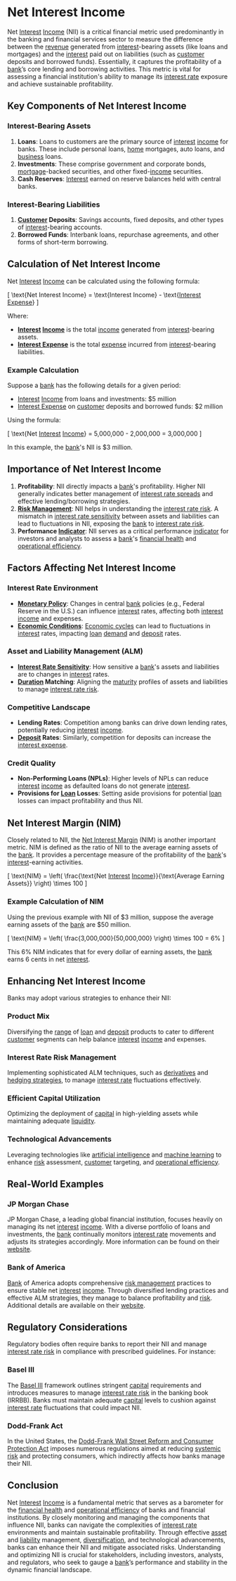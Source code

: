 # Net Interest Income

Net [Interest](../i/interest.md) [Income](../i/income.md) (NII) is a critical financial metric used predominantly in the banking and financial services sector to measure the difference between the [revenue](../r/revenue.md) generated from [interest](../i/interest.md)-bearing assets (like loans and mortgages) and the [interest](../i/interest.md) paid out on liabilities (such as [customer](../c/customer.md) deposits and borrowed funds). Essentially, it captures the profitability of a [bank](../b/bank.md)’s core lending and borrowing activities. This metric is vital for assessing a financial institution's ability to manage its [interest rate](../i/interest_rate.md) exposure and achieve sustainable profitability.

## Key Components of Net Interest Income

### Interest-Bearing Assets

1. **Loans**: Loans to customers are the primary source of [interest](../i/interest.md) [income](../i/income.md) for banks. These include personal loans, [home](../h/home.md) mortgages, auto loans, and [business](../b/business.md) loans.
2. **Investments**: These comprise government and corporate bonds, [mortgage](../m/mortgage.md)-backed securities, and other fixed-[income](../i/income.md) securities.
3. **Cash Reserves**: [Interest](../i/interest.md) earned on reserve balances held with central banks.

### Interest-Bearing Liabilities

1. **[Customer](../c/customer.md) Deposits**: Savings accounts, fixed deposits, and other types of [interest](../i/interest.md)-bearing accounts.
2. **Borrowed Funds**: Interbank loans, repurchase agreements, and other forms of short-term borrowing.

## Calculation of Net Interest Income

Net [Interest](../i/interest.md) [Income](../i/income.md) can be calculated using the following formula:

\[ \text{Net Interest Income} = \text{Interest Income} - \text{[Interest Expense](../i/interest_expense.md)} \]

Where:
- **[Interest](../i/interest.md) [Income](../i/income.md)** is the total [income](../i/income.md) generated from [interest](../i/interest.md)-bearing assets.
- **[Interest Expense](../i/interest_expense.md)** is the total [expense](../e/expense.md) incurred from [interest](../i/interest.md)-bearing liabilities.

### Example Calculation

Suppose a [bank](../b/bank.md) has the following details for a given period:
- [Interest](../i/interest.md) [Income](../i/income.md) from loans and investments: $5 million
- [Interest Expense](../i/interest_expense.md) on [customer](../c/customer.md) deposits and borrowed funds: $2 million

Using the formula:

\[ \text{Net [Interest](../i/interest.md) [Income](../i/income.md)} = 5,000,000 - 2,000,000 = 3,000,000 \]

In this example, the [bank](../b/bank.md)'s NII is $3 million.

## Importance of Net Interest Income

1. **Profitability**: NII directly impacts a [bank](../b/bank.md)'s profitability. Higher NII generally indicates better management of [interest rate spreads](../i/interest_rate_spreads.md) and effective lending/borrowing strategies.
2. **[Risk Management](../r/risk_management.md)**: NII helps in understanding the [interest rate risk](../i/interest_rate_risk.md). A mismatch in [interest rate sensitivity](../i/interest_rate_sensitivity.md) between assets and liabilities can lead to fluctuations in NII, exposing the [bank](../b/bank.md) to [interest rate risk](../i/interest_rate_risk.md).
3. **Performance [Indicator](../i/indicator.md)**: NII serves as a critical performance [indicator](../i/indicator.md) for investors and analysts to assess a [bank](../b/bank.md)'s [financial health](../f/financial_health.md) and [operational efficiency](../o/operational_efficiency_in_trading.md).

## Factors Affecting Net Interest Income

### Interest Rate Environment

- **[Monetary Policy](../m/monetary_policy.md)**: Changes in central [bank](../b/bank.md) policies (e.g., Federal Reserve in the U.S.) can influence [interest](../i/interest.md) rates, affecting both [interest](../i/interest.md) [income](../i/income.md) and expenses.
- **[Economic Conditions](../e/economic_conditions.md)**: [Economic cycles](../e/economic_cycles.md) can lead to fluctuations in [interest](../i/interest.md) rates, impacting [loan](../l/loan.md) [demand](../d/demand.md) and [deposit](../d/deposit.md) rates.

### Asset and Liability Management (ALM)

- **[Interest Rate Sensitivity](../i/interest_rate_sensitivity.md)**: How sensitive a [bank](../b/bank.md)'s assets and liabilities are to changes in [interest](../i/interest.md) rates.
- **[Duration](../d/duration.md) Matching**: Aligning the [maturity](../m/maturity.md) profiles of assets and liabilities to manage [interest rate risk](../i/interest_rate_risk.md).

### Competitive Landscape

- **Lending Rates**: Competition among banks can drive down lending rates, potentially reducing [interest](../i/interest.md) [income](../i/income.md).
- **[Deposit](../d/deposit.md) Rates**: Similarly, competition for deposits can increase the [interest expense](../i/interest_expense.md).

### Credit Quality

- **Non-Performing Loans (NPLs)**: Higher levels of NPLs can reduce [interest](../i/interest.md) [income](../i/income.md) as defaulted loans do not generate [interest](../i/interest.md).
- **Provisions for [Loan](../l/loan.md) Losses**: Setting aside provisions for potential [loan](../l/loan.md) losses can impact profitability and thus NII.

## Net Interest Margin (NIM)

Closely related to NII, the [Net Interest Margin](../n/net_interest_margin.md) (NIM) is another important metric. NIM is defined as the ratio of NII to the average earning assets of the [bank](../b/bank.md). It provides a percentage measure of the profitability of the [bank](../b/bank.md)'s [interest](../i/interest.md)-earning activities.

\[ \text{NIM} = \left( \frac{\text{Net [Interest](../i/interest.md) [Income](../i/income.md)}}{\text{Average Earning Assets}} \right) \times 100 \]

### Example Calculation of NIM

Using the previous example with NII of $3 million, suppose the average earning assets of the [bank](../b/bank.md) are $50 million.

\[ \text{NIM} = \left( \frac{3,000,000}{50,000,000} \right) \times 100 = 6\% \]

This 6% NIM indicates that for every dollar of earning assets, the [bank](../b/bank.md) earns 6 cents in net [interest](../i/interest.md).

## Enhancing Net Interest Income

Banks may adopt various strategies to enhance their NII:

### Product Mix

Diversifying the [range](../r/range.md) of [loan](../l/loan.md) and [deposit](../d/deposit.md) products to cater to different [customer](../c/customer.md) segments can help balance [interest](../i/interest.md) [income](../i/income.md) and expenses.

### Interest Rate Risk Management

Implementing sophisticated ALM techniques, such as [derivatives](../d/derivatives.md) and [hedging strategies](../h/hedging_strategies.md), to manage [interest rate](../i/interest_rate.md) fluctuations effectively.

### Efficient Capital Utilization

Optimizing the deployment of [capital](../c/capital.md) in high-yielding assets while maintaining adequate [liquidity](../l/liquidity.md).

### Technological Advancements

Leveraging technologies like [artificial intelligence](../a/artificial_intelligence_in_trading.md) and [machine learning](../m/machine_learning.md) to enhance [risk](../r/risk.md) assessment, [customer](../c/customer.md) targeting, and [operational efficiency](../o/operational_efficiency_in_trading.md).

## Real-World Examples

### JP Morgan Chase

JP Morgan Chase, a leading global financial institution, focuses heavily on managing its net [interest](../i/interest.md) [income](../i/income.md). With a diverse portfolio of loans and investments, the [bank](../b/bank.md) continually monitors [interest rate](../i/interest_rate.md) movements and adjusts its strategies accordingly. More information can be found on their [website](https://www.jpmorganchase.com).

### Bank of America

[Bank](../b/bank.md) of America adopts comprehensive [risk management](../r/risk_management.md) practices to ensure stable net [interest](../i/interest.md) [income](../i/income.md). Through diversified lending practices and effective ALM strategies, they manage to balance profitability and [risk](../r/risk.md). Additional details are available on their [website](https://www.bankofamerica.com).

## Regulatory Considerations

Regulatory bodies often require banks to report their NII and manage [interest rate risk](../i/interest_rate_risk.md) in compliance with prescribed guidelines. For instance:

### Basel III

The [Basel III](../b/basel_iii.md) framework outlines stringent [capital](../c/capital.md) requirements and introduces measures to manage [interest rate risk](../i/interest_rate_risk.md) in the banking book (IRRBB). Banks must maintain adequate [capital](../c/capital.md) levels to cushion against [interest rate](../i/interest_rate.md) fluctuations that could impact NII.

### Dodd-Frank Act

In the United States, the [Dodd-Frank Wall Street Reform and Consumer Protection Act](../d/dodd-frank_wall_street_reform_and_consumer_protection_act.md) imposes numerous regulations aimed at reducing [systemic risk](../s/systemic_risk.md) and protecting consumers, which indirectly affects how banks manage their NII.

## Conclusion

Net [Interest](../i/interest.md) [Income](../i/income.md) is a fundamental metric that serves as a barometer for the [financial health](../f/financial_health.md) and [operational efficiency](../o/operational_efficiency_in_trading.md) of banks and financial institutions. By closely monitoring and managing the components that influence NII, banks can navigate the complexities of [interest rate](../i/interest_rate.md) environments and maintain sustainable profitability. Through effective [asset](../a/asset.md) and [liability](../l/liability.md) management, [diversification](../d/diversification.md), and technological advancements, banks can enhance their NII and mitigate associated risks. Understanding and optimizing NII is crucial for stakeholders, including investors, analysts, and regulators, who seek to gauge a [bank](../b/bank.md)’s performance and stability in the dynamic financial landscape.